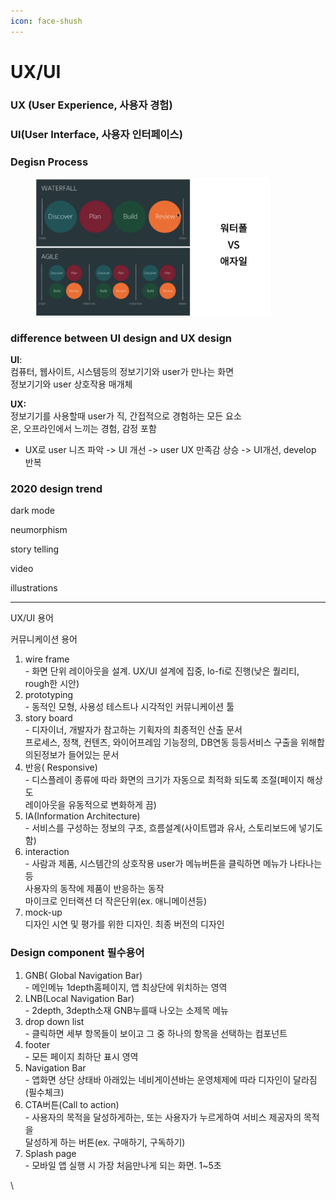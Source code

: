 ```yaml
---
icon: face-shush
---
```


# UX/UI

### UX (User Experience, 사용자 경험)

### UI(User Interface, 사용자 인터페이스)



### Degisn Process

<div align="left"><figure><img src="../../.gitbook/assets/image (2) (1).png" alt="" width="375"><figcaption></figcaption></figure></div>

### difference between UI design and UX design

**UI**: \
컴퓨터, 웹사이트, 시스템등의 정보기기와 user가 만나는 화면\
정보기기와 user 상호작용 매개체

**UX:**\
정보기기를 사용할때 user가 직, 간접적으로 경험하는 모든 요소\
온, 오프라인에서 느끼는 경험, 감정 포함

* UX로 user 니즈 파악 -> UI 개선 -> user UX 만족감 상승 -> UI개선, develop 반복

### 2020 design trend

dark mode

neumorphism

story telling

video

illustrations

***

UX/UI 용어

커뮤니케이션 용어

1. wire frame\
   \- 화면 단위 레이아웃을 설계. UX/UI 설계에 집중, lo-fi로 진행(낮은 퀄리티, rough한 시안)
2. prototyping\
   \- 동적인 모형, 사용성 테스트나 시각적인 커뮤니케이션 툴
3. story board\
   \- 디자이너, 개발자가 참고하는 기획자의 최종적인 산출 문서\
   프로세스, 정책, 컨텐츠, 와이어프레임 기능정의, DB연동 등등서비스  구출을 위해합의된정보가 들어있는 문서
4. 반응( Responsive)\
   \- 디스플레이 종류에 따라 화면의 크기가 자동으로 최적화 되도록 조절(페이지 해상도\
   레이아웃을 유동적으로 변화하게 끔)
5. IA(Information Architecture)\
   \- 서비스를 구성하는 정보의 구조, 흐름설계(사이트맵과 유사, 스토리보드에 넣기도 함)
6. interaction\
   \- 사람과 제품, 시스템간의 상호작용 user가 메뉴버튼을 클릭하면 메뉴가 나타나는 등 \
   사용자의 동작에 제품이 반응하는 동작 \
   마이크로 인터랙션 더 작은단위(ex. 애니메이션등)
7. mock-up\
   디자인 시연 및 평가를 위한 디자인. 최종 버전의 디자인

### Design component 필수용어

1. GNB( Global Navigation Bar)\
   \- 메인메뉴 1depth홈페이지, 앱 최상단에 위치하는 영역
2. &#x20;LNB(Local Navigation Bar)\
   \- 2depth, 3depth소재 GNB누를때 나오는 소제목 메뉴
3. drop down list\
   \- 클릭하면 세부 항목들이 보이고 그 중 하나의 항목을 선택하는 컴포넌트
4. footer\
   \- 모든 페이지 최하단 표시 영역
5. Navigation Bar\
   \- 앱화면 상단 상태바 아래있는 네비게이션바는 운영체제에 따라 디자인이 달라짐\
   (필수체크)
6. CTA버튼(Call to action)\
   \- 사용자의 목적을 달성하게하는, 또는 사용자가 누르게하여 서비스 제공자의 목적을\
   달성하게 하는 버튼(ex. 구매하기, 구독하기)
7. Splash page\
   \- 모바일 앱 실행 시 가장 처음만나게 되는 화면. 1\~5초

\














